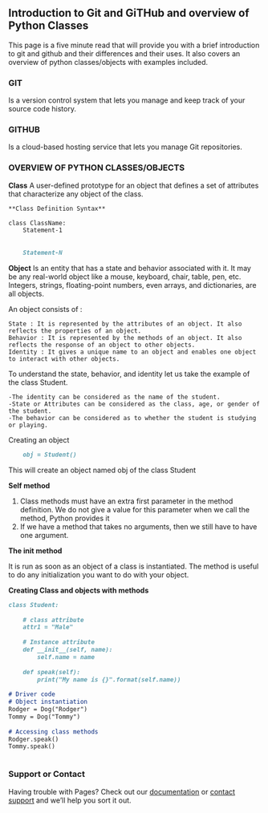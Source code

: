 ## Introduction to Git and GiTHub and overview of Python Classes

This page is a five minute read that will provide you with a brief introduction to git and github and their differences and their uses. It also covers an overview of python classes/objects with examples included.

### GIT
Is a version control system that lets you manage and keep track of your source code history.

### GITHUB
Is a cloud-based hosting service that lets you manage Git repositories.

### OVERVIEW OF PYTHON CLASSES/OBJECTS
**Class**  A user-defined prototype for an object that defines a set of attributes that characterize any object of the class.
```markdown
**Class Definition Syntax**

class ClassName:
    Statement-1
    
    
    Statement-N
```

**Object** Is an entity that has a state and behavior associated with it. It may be any real-world object like a mouse, keyboard, chair, table, pen, etc. Integers, strings, floating-point numbers, even arrays, and dictionaries, are all objects.

An object consists of :

    State : It is represented by the attributes of an object. It also reflects the properties of an object.
    Behavior : It is represented by the methods of an object. It also reflects the response of an object to other objects.
    Identity : It gives a unique name to an object and enables one object to interact with other objects.
    
    
To understand the state, behavior, and identity let us take the example of the class Student. 

    -The identity can be considered as the name of the student.
    -State or Attributes can be considered as the class, age, or gender of the student.
    -The behavior can be considered as to whether the student is studying or playing.    
    
   Creating an object
   ```markdown
       obj = Student()
   ```
   
   This will create an object named obj of the class Student
   
  **Self method**
  
 1. Class methods must have an extra first parameter in the method definition. We do not give a value for this parameter when we call the method, Python provides it
 2. If we have a method that takes no arguments, then we still have to have one argument.
 
 **The __init__ method**
 
 It is run as soon as an object of a class is instantiated. The method is useful to do any initialization you want to do with your object. 

**Creating Class and objects with methods**
```markdown
class Student:
  
    # class attribute
    attr1 = "Male"
  
    # Instance attribute
    def __init__(self, name):
        self.name = name
          
    def speak(self):
        print("My name is {}".format(self.name))
  
# Driver code
# Object instantiation
Rodger = Dog("Rodger")
Tommy = Dog("Tommy")
  
# Accessing class methods
Rodger.speak()
Tommy.speak()



```
### Support or Contact

Having trouble with Pages? Check out our [documentation](https://docs.github.com/categories/github-pages-basics/) or [contact support](https://support.github.com/contact) and we’ll help you sort it out.
